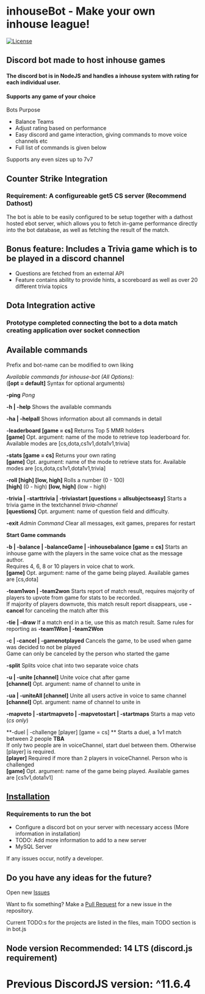 # inhouseBot - Make your own inhouse league!

[![License](https://img.shields.io/github/license/mashape/apistatus.svg)](https://opensource.org/licenses/MIT)

## Discord bot made to host inhouse games

#### The discord bot is in NodeJS and handles a inhouse system with rating for each individual user. 
#### Supports any game of your choice
Bots Purpose

* Balance Teams
* Adjust rating based on performance
* Easy discord and game interaction, giving commands to move voice channels etc
* Full list of commands is given below

Supports any even sizes up to 7v7

## Counter Strike Integration

### Requirement: A configureable get5 CS server (Recommend Dathost)

The bot is able to be easily configured to be setup together with a dathost hosted ebot server, which allows you to fetch in-game performance directly into the bot database, as well as fetching the result of the match.

## Bonus feature: Includes a Trivia game which is to be played in a discord channel
* Questions are fetched from an external API
* Feature contains ability to provide hints, a scoreboard as well as over 20 different trivia topics

## Dota Integration active

### Prototype completed connecting the bot to a dota match creating application over socket connection

## Available commands

Prefix and bot-name can be modified to own liking

*Available commands for inhouse-bot (All Options):*  
(**[opt = default]** Syntax for optional arguments)

**-ping** *Pong*

**-h | -help** Shows the available commands

**-ha | -helpall** Shows information about all commands in detail

**-leaderboard [game = cs]** Returns Top 5 MMR holders  
**[game]** Opt. argument: name of the mode to retrieve top leaderboard for. Available modes are [cs,dota,cs1v1,dota1v1,trivia]

**-stats [game = cs]** Returns your own rating  
**[game]** Opt. argument: name of the mode to retrieve stats for. Available modes are [cs,dota,cs1v1,dota1v1,trivia]

**-roll [high] [low, high]** Rolls a number (0 - 100)  
**[high]** (0 - high)           **[low, high]** (low - high)

**-trivia | -starttrivia | -triviastart [questions = allsubjectseasy]** Starts a trivia game in the textchannel *trivia-channel*  
**[questions]** Opt. argument: name of question field and difficulty.

**-exit** *Admin Command* Clear all messages, exit games, prepares for restart


**Start Game commands**

**-b | -balance | -balanceGame | -inhousebalance [game = cs]** Starts an inhouse game with the players in the same voice chat as the message author.   
Requires 4, 6, 8 or 10 players in voice chat to work.  
**[game]** Opt. argument: name of the game being played. Available games are [cs,dota]

**-team1won | -team2won** Starts report of match result, requires majority of players to upvote from game for stats to be recorded.   
If majority of players downvote, this match result report disappears, use **-cancel** for canceling the match after this

**-tie | -draw** If a match end in a tie, use this as match result. Same rules for reporting as **-team1Won | -team2Won**

**-c | -cancel | -gamenotplayed** Cancels the game, to be used when game was decided to not be played  
Game can only be canceled by the person who started the game

**-split** Splits voice chat into two separate voice chats

**-u | -unite [channel]** Unite voice chat after game  
**[channel]** Opt. argument: name of channel to unite in

**-ua | -uniteAll [channel]** Unite all users active in voice to same channel  
**[channel]** Opt. argument: name of channel to unite in

**-mapveto | -startmapveto | -mapvetostart | -startmaps** Starts a map veto (*cs only*)

**-duel | -challenge [player] [game = cs] ** Starts a duel, a 1v1 match between 2 people **TBA**  
If only two people are in voiceChannel, start duel between them. Otherwise [player] is required.  
**[player]** Required if more than 2 players in voiceChannel. Person who is challenged  
**[game]** Opt. argument: name of the game being played. Available games are [cs1v1,dota1v1]

## [Installation](https://github.com/Lolispo/inhouseBot/wiki/Installation)

### Requirements to run the bot

* Configure a discord bot on your server with necessary access (More information in installation)
* TODO: Add more information to add to a new server
* MySQL Server

If any issues occur, notify a developer.

## Do you have any ideas for the future?

Open new [Issues](https://github.com/Lolispo/inhouseBot/issues)

Want to fix something? Make a [Pull Request](https://github.com/Lolispo/inhouseBot/pulls) for a new issue in the repository.

Current TODO:s for the projects are listed in the files, main TODO section is in bot.js


## Node version Recommended: 14 LTS (discord.js requirement)

# Previous DiscordJS version: ^11.6.4
